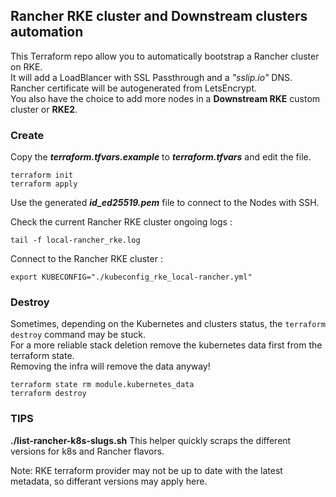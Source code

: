 ## Rancher RKE cluster and Downstream clusters automation

This Terraform repo allow you to automatically bootstrap a Rancher cluster on RKE.  
It will add a LoadBlancer with SSL Passthrough and a *"sslip.io"* DNS. 
Rancher certificate will be autogenerated from LetsEncrypt.  
You also have the choice to add more nodes in a **Downstream RKE** custom cluster or **RKE2**.  


### Create

Copy the ***terraform.tfvars.example*** to ***terraform.tfvars*** and edit the file.  
  
```
terraform init  
terraform apply  
```  
  
Use the generated ***id_ed25519.pem*** file to connect to the Nodes with SSH.  
  
Check the current Rancher RKE cluster ongoing logs :  
```
tail -f local-rancher_rke.log  
```  
  
Connect to the Rancher RKE cluster :  
```
export KUBECONFIG="./kubeconfig_rke_local-rancher.yml"  
```  
  

### Destroy

Sometimes, depending on the Kubernetes and clusters status, the `terraform destroy` command may be stuck.  
For a more reliable stack deletion remove the kubernetes data first from the terraform state.  
Removing the infra will remove the data anyway!  
  
```
terraform state rm module.kubernetes_data
terraform destroy
```  

### TIPS

**./list-rancher-k8s-slugs.sh**
This helper quickly scraps the different versions for k8s and Rancher flavors.

Note: RKE terraform provider may not be up to date with the latest metadata, so differant versions may apply here.

